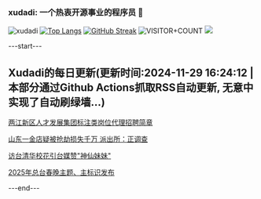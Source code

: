 ### xudadi: 一个热衷开源事业的程序员 👋

![xudadi](https://github-readme-stats-git-masterorgs-github-readme-stats-team.vercel.app/api?username=xudadi)
[![Top Langs](https://github-readme-stats.vercel.app/api/top-langs/?username=xudadi)](https://github.com/anuraghazra/github-readme-stats)
[![GitHub Streak](https://streak-stats.demolab.com?user=xudadi&locale=zh_Hans)](https://git.io/streak-stats)
![VISITOR+COUNT](https://komarev.com/ghpvc/?username=xudadi&label=VISITOR+COUNT)
![](https://raw.githubusercontent.com/xudadi/xudadi/main/assets/github-contribution-grid-snake.svg)


---start---

## Xudadi的每日更新(更新时间:2024-11-29 16:24:12 | 本部分通过Github Actions抓取RSS自动更新, 无意中实现了自动刷绿墙...)

[两江新区人才发展集团标注类岗位代理招聘简章](https://www.gongkaoleida.com/article/2212329)

[山东一金店疑被抢劫损失千万 派出所：正调查](https://m.163.com/news/article/JI5LRF970001899O.html)

[访台清华校花引台媒赞"神仙妹妹"](https://m.163.com/news/article/JI5FLVTQ0550B6IS.html)

[2025年总台春晚主题、主标识发布](https://m.163.com/news/article/JI5KCM440534A4SC.html)

---end---
